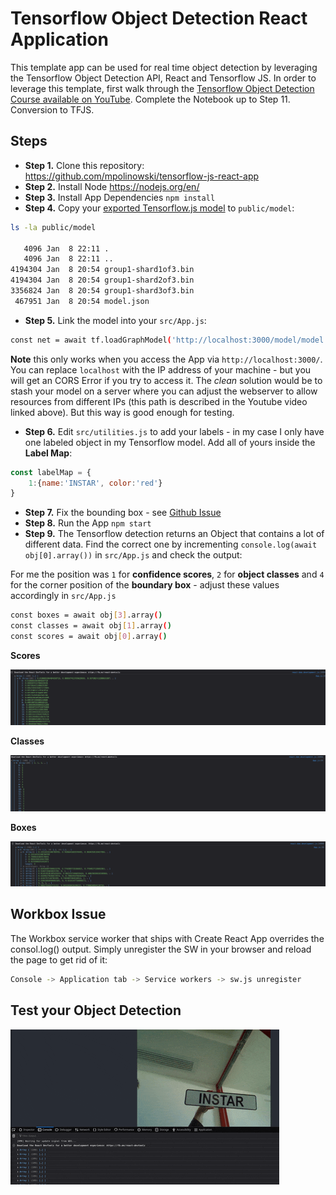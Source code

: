 # Tensorflow Object Detection React Application

This template app can be used for real time object detection by leveraging the Tensorflow Object Detection API, React and Tensorflow JS. In order to leverage this template, first walk through the [Tensorflow Object Detection Course available on YouTube](https://www.youtube.com/c/nicholasrenotte). Complete the Notebook up to Step 11. Conversion to TFJS.

## Steps

* __Step 1.__ Clone this repository: https://github.com/mpolinowski/tensorflow-js-react-app
* __Step 2.__ Install Node https://nodejs.org/en/
* __Step 3.__ Install App Dependencies `npm install`
* __Step 4.__ Copy your [exported Tensorflow.js model](https://mpolinowski.github.io/devnotes/2021-11-11--tensorflow-crash-course-part-iv) to `public/model`:


```bash
ls -la public/model

   4096 Jan  8 22:11 .
   4096 Jan  8 22:11 ..
4194304 Jan  8 20:54 group1-shard1of3.bin
4194304 Jan  8 20:54 group1-shard2of3.bin
3356824 Jan  8 20:54 group1-shard3of3.bin
 467951 Jan  8 20:54 model.json
```

* __Step 5.__ Link the model into your `src/App.js`:

```bash
const net = await tf.loadGraphModel('http://localhost:3000/model/model.json')
```

__Note__ this only works when you access the App via `http://localhost:3000/`. You can replace `localhost` with the IP address of your machine - but you will get an CORS Error if you try to access it. The _clean_ solution would be to stash your model on a server where you can adjust the webserver to allow resources from different IPs (this path is described in the Youtube video linked above). But this way is good enough for testing.



* __Step 6.__ Edit `src/utilities.js` to add your labels - in my case I only have one labeled object in my Tensorflow model. Add all of yours inside the __Label Map__:


```js
const labelMap = {
    1:{name:'INSTAR', color:'red'}
}
```


* __Step 7.__ Fix the bounding box - see [Github Issue](https://github.com/nicknochnack/TFODApp/issues/1)
* __Step 8.__ Run the App `npm start`
* __Step 9.__ The Tensorflow detection returns an Object that contains a lot of different data. Find the correct one by incrementing `console.log(await obj[0].array())` in `src/App.js` and check the output:


For me the position was `1` for __confidence scores__, `2` for __object classes__ and `4` for the corner position of the __boundary box__ - adjust these values accordingly in `src/App.js`


```bash
const boxes = await obj[3].array()
const classes = await obj[1].array()
const scores = await obj[0].array()
```

__Scores__

![Tensorflow.js Object Detection React Application](./screenshots/obj[0].png)

__Classes__

![Tensorflow.js Object Detection React Application](./screenshots/obj[1].png)

__Boxes__

![Tensorflow.js Object Detection React Application](./screenshots/obj[3].png)


## Workbox Issue

The Workbox service worker that ships with Create React App overrides the consol.log() output. Simply unregister the SW in your browser and reload the page to get rid of it:


```bash
Console -> Application tab -> Service workers -> sw.js unregister
```

## Test your Object Detection

![Tensorflow.js Object Detection React Application](./screenshots/tensorflowjs-object-detection.gif)